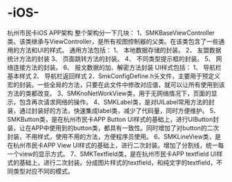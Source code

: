 # -iOS-
杭州市民卡iOS APP架构
整个架构分一下几块：
1、SMKBaseViewController类。该类继承与ViewController，是所有视图控制器的父类。在该类包含了一些通用的方法和UI的样式。
通用方法包括：
1、	本地数据存储的封装。
2、	友盟数据统计方法的封装
3、	页面跳转方法的封装。
4、	不同类型提示框的封装。
5、	网络连接方法的封装。
6、	报文数据的加、解密方法封装
UI样式包括：
1、	导航栏基本样式
2、	导航栏返回样式
2、SmkConfigDefine.h头文件，主要用于预定义宏的封装。一些全局的方法，只要在此文件中修改对应值，就可以让所有使用到该方法的类都改变。
3、SMKnoNetWorkView类，用于无网络情况下，页面的显示，包含再次请求网络的操作。
4、SMKLabel类，是对UILabel常用方法的封装，通过封装好的方法，快速集成label类，减少了代码量，同时方便维护。
5、SMKButton类，是在杭州市民卡APP Button UI样式的基础上，进行UIButton封装，让在APP中使用到的button类，都具有一致性。同时增加了对button的二次封装，不用样式，使用不用的方法，方便程序员使用。
6、SMKLineView类，是在杭州市民卡APP View UI样式的基础上，进行二次封装。增加了分割线，统一每一个view的显示方式。
7、SMKTextfield类，是在杭州市民卡APP textfield UI样式的基础上，进行二次封装。分成图片样式的textfield，和纯文字的textfield，不同类型对应不同的模式。
